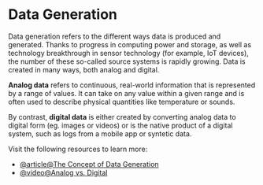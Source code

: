 # Data Generation

Data generation refers to the different ways data is produced and generated. Thanks to progress in computing power and storage, as well as technology breakthrough in sensor technology (for example, IoT devices), the number of these so-called source systems is rapidly growing. Data is created in many ways, both analog and digital. 

**Analog data** refers to continuous, real-world information that is represented by a range of values. It can take on any value within a given range and is often used to describe physical quantities like temperature or sounds.

By contrast, **digital data** is either created by converting analog data to digital form (eg. images or videos) or is the native product of a digital system, such as logs from a mobile app or syntetic data.

Visit the following resources to learn more:

- [@article@The Concept of Data Generation](https://www.marktechpost.com/2023/02/27/the-concept-of-data-generation/)
- [@video@Analog vs. Digital](https://www.youtube.com/watch?v=zzvglgC5ut0)
